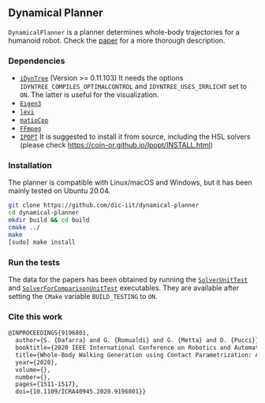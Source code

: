 ## Dynamical Planner

``DynamicalPlanner`` is a planner determines whole-body trajectories for a humanoid robot. Check the [paper](https://ieeexplore.ieee.org/document/9196801) for a more thorough description.

### Dependencies
- [``iDynTree``](https://github.com/robotology/idyntree) (Version >= 0.11.103) It needs the  options ``IDYNTREE_COMPILES_OPTIMALCONTROL`` and ``IDYNTREE_USES_IRRLICHT`` set to ``ON``. The latter is useful for the visualization.
- [``Eigen3``](https://eigen.tuxfamily.org/index.php?title=Main_Page)
- [``levi``](https://github.com/S-Dafarra/levi)
- [``matioCpp``](https://github.com/dic-iit/matio-cpp)
- [``FFmpeg``](https://ffmpeg.org/)
- [``IPOPT``](https://coin-or.github.io/Ipopt/) It is suggested to install it from source, including the HSL solvers (please check https://coin-or.github.io/Ipopt/INSTALL.html)

### Installation

The planner is compatible with Linux/macOS and Windows, but it has been mainly tested on Ubuntu 20.04.

```bash
git clone https://github.com/dic-iit/dynamical-planner
cd dynamical-planner
mkdir build && cd build
cmake ../
make
[sudo] make install
```

### Run the tests
The data for the papers has been obtained by running the [``SolverUnitTest``](https://github.com/dic-iit/dynamical-planner/blob/main/test/SolverTest.cpp) and [``SolverForComparisonUnitTest``](https://github.com/dic-iit/dynamical-planner/blob/main/test/SolverForComparisonsTest.cpp) executables. They are available after setting the ``CMake`` variable ``BUILD_TESTING`` to ``ON``.


### Cite this work

```tex
@INPROCEEDINGS{9196801,
  author={S. {Dafarra} and G. {Romualdi} and G. {Metta} and D. {Pucci}},
  booktitle={2020 IEEE International Conference on Robotics and Automation (ICRA)}, 
  title={Whole-Body Walking Generation using Contact Parametrization: A Non-Linear Trajectory Optimization Approach}, 
  year={2020},
  volume={},
  number={},
  pages={1511-1517},
  doi={10.1109/ICRA40945.2020.9196801}}
```

